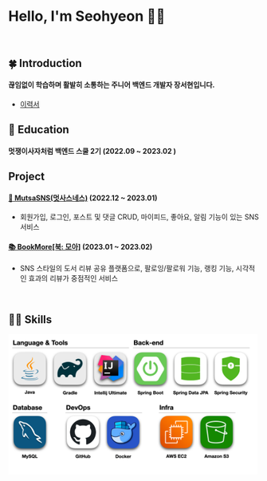 # Hello, I'm Seohyeon 👋🏻

<br>

## 🍀 Introduction
#### 끊임없이 학습하며 활발히 소통하는 주니어 백엔드 개발자 장서현입니다.
- [이력서](https://www.notion.so/119cc3aa525643fba3600bd9027bbefe?pvs=4)

## 🎒 Education
#### 멋쟁이사자처럼 백엔드 스쿨 2기 (2022.09 ~ 2023.02 )

##  Project
#### [📱 MutsaSNS(멋사스네스)](https://gitlab.com/Senna97/mutsasns/-/blob/main/README.md) (2022.12 ~ 2023.01)
- 회원가입, 로그인, 포스트 및 댓글 CRUD, 마이피드, 좋아요, 알림 기능이 있는 SNS 서비스
#### [📚 BookMore[북: 모아]](https://github.com/likelion-backend-2nd-project-team11/book-more/blob/main/README.md) (2023.01 ~ 2023.02)
- SNS 스타일의 도서 리뷰 공유 플랫폼으로, 팔로잉/팔로워 기능, 랭킹 기능, 시각적인 효과의 리뷰가 중점적인 서비스

<br>

## 💪🏻 Skills
<img width="500px;" src="images/Stack.png"/>